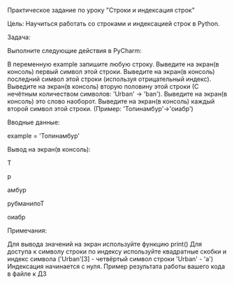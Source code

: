 Практическое задание по уроку "Строки и индексация строк"



Цель: Научиться работать со строками и индексацией строк в Python.

Задача:

Выполните следующие действия в PyCharm:

В переменную example запишите любую строку.
Выведите на экран(в консоль) первый символ этой строки.
Выведите на экран(в консоль) последний символ этой строки (используя отрицательный индекс).
Выведите на экран(в консоль) вторую половину этой строки (С нечётным количеством символов: 'Urban' -> 'ban').
Выведите на экран(в консоль) это слово наоборот.
Выведите на экран(в консоль) каждый второй символ этой строки. (Пример: 'Топинамбур'->'оиабр')

Вводные данные:

example = 'Топинамбур'

Вывод на экран(в консоль):

Т

р

амбур

рубманипоТ

оиабр

Примечания:

Для вывода значений на экран используйте функцию print()
Для доступа к символу строки по индексу используйте квадратные скобки и индекс символа ('Urban'[3] -  четвёртый символ строки 'Urban' - 'a')
Индексация начинается с нуля.
Пример результата работы вашего кода в файле к ДЗ

